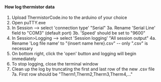 #### How log thermistor data
1. Upload ThermistorCode.ino to the arduino of your choice
2. Open puTTY.exe 
3. In Session --> select 'connection type' "Serial"
    3a. Rename 'Serial Line' field to "COM3" (default port)
    3b. 'Speed' should be set to "9600"
4. In Session>Logging --> select 'Session logging' "All session output"
    4a. Rename 'Log file name' to "{insert name here}.csv" -- only ".csv" is necessary
5. On bottom right, click the 'open' button and logging will begin immediately
6. To stop logging, close the terminal window 
7. Clean up the log by truncating the first and last row of the new .csv file
    7a. First row should be "Therm1,Therm2,Therm3,Therm4,..."